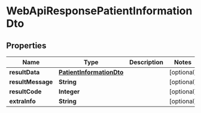 # WebApiResponsePatientInformationDto

## Properties
Name | Type | Description | Notes
------------ | ------------- | ------------- | -------------
**resultData** | [**PatientInformationDto**](PatientInformationDto.md) |  |  [optional]
**resultMessage** | **String** |  |  [optional]
**resultCode** | **Integer** |  |  [optional]
**extraInfo** | **String** |  |  [optional]
